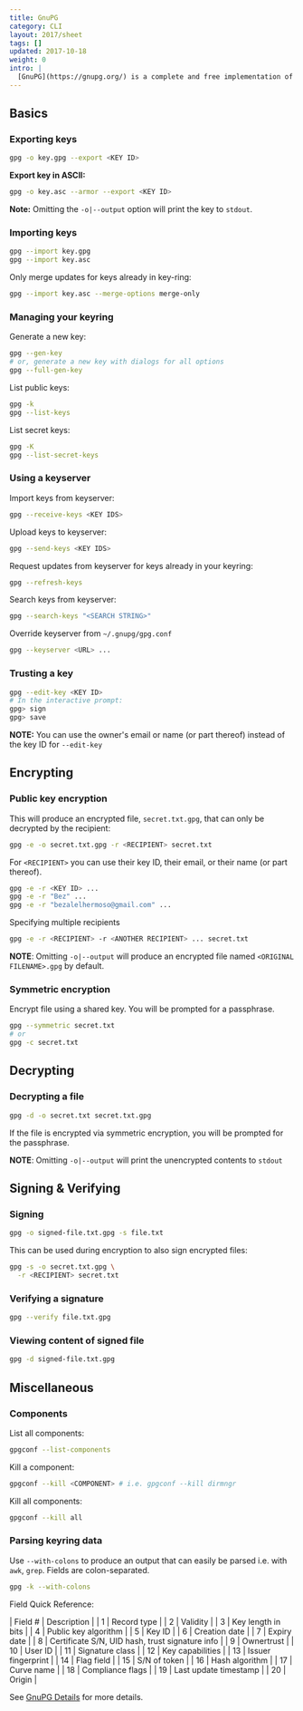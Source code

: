 ```yaml
---
title: GnuPG
category: CLI
layout: 2017/sheet
tags: []
updated: 2017-10-18
weight: 0
intro: |
  [GnuPG](https://gnupg.org/) is a complete and free implementation of the OpenPGP standard.
---
```


Basics
---------------

### Exporting keys

```bash
gpg -o key.gpg --export <KEY ID>
```

__Export key in ASCII:__

```bash
gpg -o key.asc --armor --export <KEY ID>
```

__Note:__ Omitting the `-o|--output` option will print the key to `stdout`.

### Importing keys

```bash
gpg --import key.gpg
gpg --import key.asc
```

Only merge updates for keys already in key-ring:

```bash
gpg --import key.asc --merge-options merge-only
```

### Managing your keyring

Generate a new key:
<!-- {.-setup} -->

```bash
gpg --gen-key
# or, generate a new key with dialogs for all options
gpg --full-gen-key
```

List public keys:

```bash
gpg -k
gpg --list-keys
```

List secret keys:

```bash
gpg -K
gpg --list-secret-keys
```


### Using a keyserver

Import keys from keyserver:
<!-- {.-setup} -->

```bash
gpg --receive-keys <KEY IDS>
```

Upload keys to keyserver:

```bash
gpg --send-keys <KEY IDS>
```

Request updates from keyserver for keys already in your keyring:

```bash
gpg --refresh-keys
```

Search keys from keyserver:

```bash
gpg --search-keys "<SEARCH STRING>"
```

Override keyserver from `~/.gnupg/gpg.conf`

```bash
gpg --keyserver <URL> ...
```

### Trusting a key

```bash
gpg --edit-key <KEY ID>
# In the interactive prompt:
gpg> sign
gpg> save
```

__NOTE:__ You can use the owner's email or name (or part thereof) instead of the key ID for `--edit-key`


Encrypting
---------
<!-- {.-two-column} -->

### Public key encryption
This will produce an encrypted file, `secret.txt.gpg`, that can only be decrypted by the recipient:

```bash
gpg -e -o secret.txt.gpg -r <RECIPIENT> secret.txt
```

For `<RECIPIENT>` you can use their key ID, their email, or their name (or part thereof).

```bash
gpg -e -r <KEY ID> ...
gpg -e -r "Bez" ...
gpg -e -r "bezalelhermoso@gmail.com" ...
```

Specifying multiple recipients

```bash
gpg -e -r <RECIPIENT> -r <ANOTHER RECIPIENT> ... secret.txt
```

__NOTE__: Omitting `-o|--output` will produce an encrypted file named `<ORIGINAL FILENAME>.gpg` by default.

### Symmetric encryption

Encrypt file using a shared key. You will be prompted for a passphrase.

```bash
gpg --symmetric secret.txt
# or
gpg -c secret.txt
```

Decrypting
---------
<!-- {.-one-column} -->

### Decrypting a file

```bash
gpg -d -o secret.txt secret.txt.gpg
```

If the file is encrypted via symmetric encryption, you will be prompted for the passphrase.

__NOTE__: Omitting `-o|--output` will print the unencrypted contents to `stdout`

Signing & Verifying
---------
<!-- {.-two-column} -->

### Signing

```bash
gpg -o signed-file.txt.gpg -s file.txt
```

This can be used during encryption to also sign encrypted files:

```bash
gpg -s -o secret.txt.gpg \
  -r <RECIPIENT> secret.txt
```

### Verifying a signature

```bash
gpg --verify file.txt.gpg
```

### Viewing content of signed file

```bash
gpg -d signed-file.txt.gpg
```

Miscellaneous
----------
<!-- {.-two-column} -->

### Components

List all components:
<!-- {.-setup} -->

```bash
gpgconf --list-components
```

Kill a component:

```bash
gpgconf --kill <COMPONENT> # i.e. gpgconf --kill dirmngr
```

Kill all components:
```bash
gpgconf --kill all
```

### Parsing keyring data

Use `--with-colons` to produce an output that can easily be parsed i.e. with `awk`, `grep`. Fields are colon-separated.

```bash
gpg -k --with-colons
```

Field Quick Reference:

| Field # | Description |
| 1       | Record type |
| 2       | Validity |
| 3       | Key length in bits |
| 4       | Public key algorithm |
| 5       | Key ID |
| 6       | Creation date |
| 7       | Expiry date |
| 8       | Certificate S/N, UID hash, trust signature info |
| 9       | Ownertrust |
| 10      | User ID |
| 11      | Signature class |
| 12      | Key capabilities |
| 13      | Issuer fingerprint |
| 14      | Flag field |
| 15      | S/N of token |
| 16      | Hash algorithm |
| 17      | Curve name |
| 18      | Compliance flags |
| 19      | Last update timestamp |
| 20      | Origin |

See [GnuPG Details](https://git.gnupg.org/cgi-bin/gitweb.cgi?p=gnupg.git;a=blob_plain;f=doc/DETAILS) for more details.


